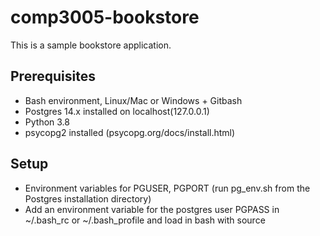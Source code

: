 # comp3005-bookstore
This is a sample bookstore application.

## Prerequisites
- Bash environment, Linux/Mac or Windows + Gitbash
- Postgres 14.x installed on localhost(127.0.0.1)
- Python 3.8
- psycopg2 installed (psycopg.org/docs/install.html)

## Setup
- Environment variables for PGUSER, PGPORT (run pg_env.sh from the Postgres installation directory)
- Add an environment variable for the postgres user PGPASS in ~/.bash_rc or ~/.bash_profile and load in bash with source

